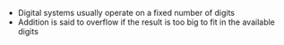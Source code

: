 - Digital systems usually operate on a fixed number of digits
- Addition is said to overflow if the result is too big to fit in the available digits